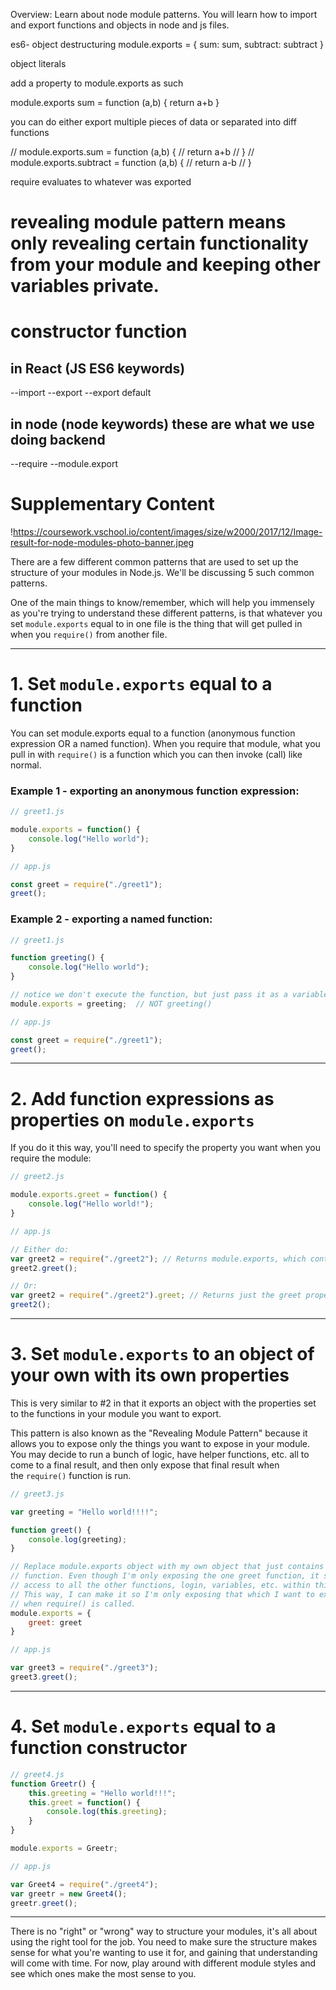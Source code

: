 Overview: Learn about node module patterns. You will learn how to import and export functions and objects in node and js files. 

es6-
object destructuring 
module.exports = {
    sum: sum,
    subtract: subtract
}

object literals 

add a property to module.exports as such 

module.exports sum = function (a,b) {
    return a+b
}

you can do either export multiple pieces of data or separated into diff functions

// module.exports.sum = function (a,b) {
//     return a+b
// }
// module.exports.subtract = function (a,b) {
//     return a-b
// }


require evaluates to whatever was exported 

# revealing module pattern means only revealing certain functionality from your module and keeping other variables private. 

# constructor function

## in React (JS ES6 keywords) 
--import 
--export
--export default 

## in node (node keywords) these are what we use doing backend
--require 
--module.export




# Supplementary Content

!https://coursework.vschool.io/content/images/size/w2000/2017/12/Image-result-for-node-modules-photo-banner.jpeg

There are a few different common patterns that are used to set up the structure of your modules in Node.js. We'll be discussing 5 such common patterns.

One of the main things to know/remember, which will help you immensely as you're trying to understand these different patterns, is that whatever you set `module.exports` equal to in one file is the thing that will get pulled in when you `require()` from another file.

---

# **1. Set `module.exports` equal to a function**

You can set module.exports equal to a function (anonymous function expression OR a named function). When you require that module, what you pull in with `require()` is a function which you can then invoke (call) like normal.

### **Example 1 - exporting an anonymous function expression:**

```jsx
// greet1.js

module.exports = function() {
    console.log("Hello world");
}

// app.js

const greet = require("./greet1");
greet();

```

### **Example 2 - exporting a named function:**

```jsx
// greet1.js

function greeting() {
    console.log("Hello world");
}

// notice we don't execute the function, but just pass it as a variable
module.exports = greeting;  // NOT greeting()

// app.js

const greet = require("./greet1");
greet();

```

---

# **2. Add function expressions as properties on `module.exports`**

If you do it this way, you'll need to specify the property you want when you require the module:

```jsx
// greet2.js

module.exports.greet = function() {
    console.log("Hello world!");
}

// app.js

// Either do:
var greet2 = require("./greet2"); // Returns module.exports, which contains a "greet" property on it
greet2.greet();

// Or:
var greet2 = require("./greet2").greet; // Returns just the greet property of module.exports
greet2();

```

---

# **3. Set `module.exports` to an object of your own with its own properties**

This is very similar to #2 in that it exports an object with the properties set to the functions in your module you want to export.

This pattern is also known as the "Revealing Module Pattern" because it allows you to expose only the things you want to expose in your module. You may decide to run a bunch of logic, have helper functions, etc. all to come to a final result, and then only expose that final result when the `require()` function is run.

```jsx
// greet3.js

var greeting = "Hello world!!!!";

function greet() {
    console.log(greeting);
}

// Replace module.exports object with my own object that just contains the one
// function. Even though I'm only exposing the one greet function, it still has
// access to all the other functions, login, variables, etc. within this file.
// This way, I can make it so I'm only exposing that which I want to expose
// when require() is called.
module.exports = {
    greet: greet
}

// app.js

var greet3 = require("./greet3");
greet3.greet();

```

---

# **4. Set `module.exports` equal to a function constructor**

```jsx
// greet4.js
function Greetr() {
    this.greeting = "Hello world!!!";
    this.greet = function() {
        console.log(this.greeting);
    }
}

module.exports = Greetr;

// app.js

var Greet4 = require("./greet4");
var greetr = new Greet4();
greetr.greet();

```

---

There is no "right" or "wrong" way to structure your modules, it's all about using the right tool for the job. You need to make sure the structure makes sense for what you're wanting to use it for, and gaining that understanding will come with time. For now, play around with different module styles and see which ones make the most sense to you.